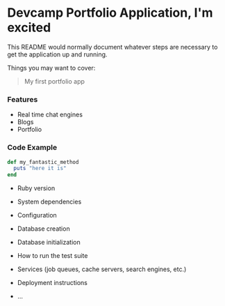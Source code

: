 # Devcamp Portfolio Application, I'm excited
This README would normally document whatever steps are necessary to get the
application up and running.

Things you may want to cover:

> My first portfolio app

### Features

- Real time chat engines
- Blogs
- Portfolio

### Code Example

```ruby
def my_fantastic_method
  puts "here it is"
end
```




* Ruby version

* System dependencies

* Configuration

* Database creation

* Database initialization

* How to run the test suite

* Services (job queues, cache servers, search engines, etc.)

* Deployment instructions

* ...

